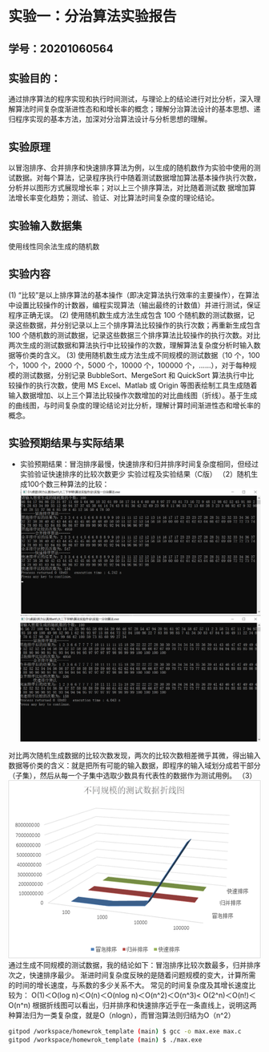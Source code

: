 # 实验一：分治算法实验报告

## 学号：20201060564

## 实验目的：

通过排序算法的程序实现和执行时间测试，与理论上的结论进行对比分析，深入理解算法时间复杂度渐进性态和和增长率的概念；理解分治算法设计的基本思想、递归程序实现的基本方法，加深对分治算法设计与分析思想的理解。

## 实验原理

以冒泡排序、合并排序和快速排序算法为例，以生成的随机数作为实验中使用的测试数据。对每个算法，记录程序执行中随着测试数据增加算法基本操作执行次数，分析并以图形方式展现增长率；对以上三个排序算法，对比随着测试数
据增加算法增长率变化趋势；测试、验证、对比算法时间复杂度的理论结论。


## 实验输入数据集

使用线性同余法生成的随机数

## 实验内容
(1) “比较”是以上排序算法的基本操作（即决定算法执行效率的主要操作），在算法中设置比较操作的计数器，编程实现算法（输出最终的计数值）并进行测试，保证程序正确无误。
(2) 使用随机数生成方法生成包含 100 个随机数的测试数据，记录这些数据，并分别记录以上三个排序算法比较操作的执行次数；再重新生成包含 100 个随机数的测试数据，记录这些数据三个排序算法比较操作的执行次数。对比两次生成的测试数据和算法执行中比较操作的次数，理解算法复杂度分析时输入数据等价类的含义。
(3) 使用随机数生成方法生成不同规模的测试数据（10 个，100 个，1000 个，2000 个，5000 个，10000 个，100000 个，……），对于每种规模的测试数据，分别记录 BubbleSort、MergeSort 和 QuickSort 算法执行中比较操作的执行次数，使用 MS Excel、Matlab 或 Origin 等图表绘制工具生成随着输入数据增加、以上三个算法比较操作次数增加的对比曲线图（折线）。基于生成的曲线图，与时间复杂度的理论结论对比分析，理解计算时间渐进性态和增长率的概念。

## 实验预期结果与实际结果
+ 实验预期结果：冒泡排序最慢，快速排序和归并排序时间复杂度相同，但经过实验验证快速排序的比较次数更少
实验过程及实验结果（C版）
（2）随机生成100个数三种算法的比较：
![image](https://github.com/wtiantianw/homewrok_template/blob/main/%E6%B5%8B%E9%AA%8C100.png)
![image](https://github.com/wtiantianw/homewrok_template/blob/main/%E6%B5%8B%E9%AA%8C100%EF%BC%882%EF%BC%89.png)

对比两次随机生成数据的比较次数发现，两次的比较次数相差微乎其微，得出输入数据等价类的含义：就是把所有可能的输入数据，即程序的输入域划分成若干部分（子集），然后从每一个子集中选取少数具有代表性的数据作为测试用例。
（3）![image](https://github.com/wtiantianw/homewrok_template/blob/main/%E4%B8%8D%E5%90%8C%E8%A7%84%E6%A8%A1%E6%B5%8B%E8%AF%95%E6%95%B0%E6%8D%AE%E7%9A%84%E6%8A%98%E7%BA%BF%E5%9B%BE.png)
  通过生成不同规模的测试数据，我的结论如下：冒泡排序比较次数最多，归并排序次之，快速排序最少。
  渐进时间复杂度反映的是随着问题规模的变大，计算所需的时间的增长速度，与系数的多少关系不大。
  常见的时间复杂度及其增长速度比较为：
O(1)＜O(log n)＜O(n)＜O(nlog n)＜O(n^2)＜O(n^3)< O(2^n)＜O(n!)＜O(n^n)
根据折线图可以看出，归并排序和快速排序近乎在一条直线上，说明这两种算法归为一类复杂度，就是O（nlogn），而冒泡算法则归结为O（n^2）





```bash
gitpod /workspace/homewrok_template (main) $ gcc -o max.exe max.c
gitpod /workspace/homewrok_template (main) $ ./max.exe 
```


